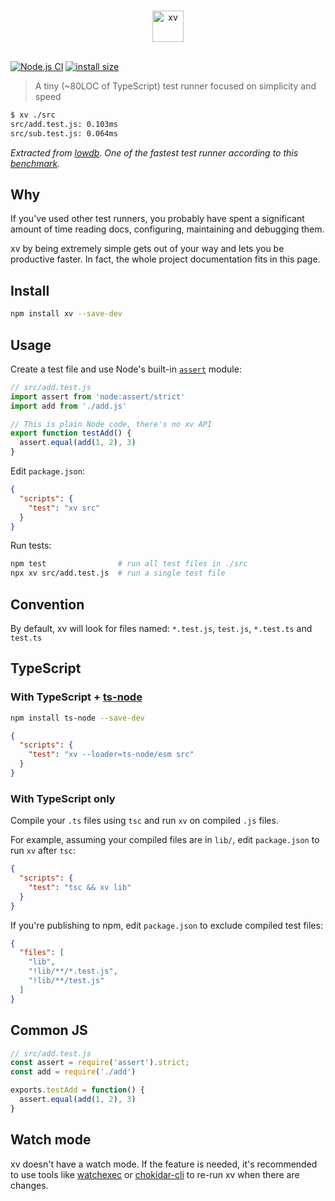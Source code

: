<p align="center">
  <br>
  <img src="xv.svg" alt="xv" height=50>
  <br>
  <br>
</p>

[![Node.js CI](https://github.com/typicode/xv/actions/workflows/node.js.yml/badge.svg)](https://github.com/typicode/xv/actions/workflows/node.js.yml) [![install size](https://packagephobia.com/badge?p=xv)](https://packagephobia.com/result?p=xv)

> A tiny (~80LOC of TypeScript) test runner focused on simplicity and speed

```sh
$ xv ./src
src/add.test.js: 0.103ms
src/sub.test.js: 0.064ms
```

_Extracted from [lowdb](https://github.com/typicode/lowdb). One of the fastest test runner according to this [benchmark](https://github.com/icetbr/comparing-testing-libraries)._

## Why

If you've used other test runners, you probably have spent a significant amount of time reading docs, configuring, maintaining and debugging them.

xv by being extremely simple gets out of your way and lets you be productive faster. In fact, the whole project documentation fits in this page.

## Install

```sh
npm install xv --save-dev
```

## Usage

Create a test file and use Node's built-in [`assert`](https://nodejs.org/api/assert.html) module:

```js
// src/add.test.js
import assert from 'node:assert/strict'
import add from './add.js'

// This is plain Node code, there's no xv API
export function testAdd() {
  assert.equal(add(1, 2), 3)
}
```

Edit `package.json`:

```json
{
  "scripts": {
    "test": "xv src"
  }
}
```

Run tests:

```sh
npm test                # run all test files in ./src
npx xv src/add.test.js  # run a single test file
```

## Convention

By default, xv will look for files named: `*.test.js`, `test.js`, `*.test.ts` and `test.ts`

## TypeScript

### With TypeScript + [ts-node](https://typestrong.org/ts-node/)

```sh
npm install ts-node --save-dev
```

```json
{
  "scripts": {
    "test": "xv --loader=ts-node/esm src"
  }
}
```

### With TypeScript only

Compile your `.ts` files using `tsc` and run `xv` on compiled `.js` files. 

For example, assuming your compiled files are in `lib/`, edit `package.json` to run `xv` after `tsc`:

```json
{
  "scripts": {
    "test": "tsc && xv lib"
  }
}
```

If you're publishing to npm, edit `package.json` to exclude compiled test files:

```json
{
  "files": [
    "lib",
    "!lib/**/*.test.js",
    "!lib/**/test.js"
  ]
}
```

## Common JS

```js
// src/add.test.js
const assert = require('assert').strict;
const add = require('./add')

exports.testAdd = function() {
  assert.equal(add(1, 2), 3)
}
```

## Watch mode

xv doesn't have a watch mode. If the feature is needed, it's recommended to use tools like [watchexec](https://github.com/watchexec/watchexec) or [chokidar-cli](https://github.com/open-cli-tools/chokidar-cli) to re-run xv when there are changes.
